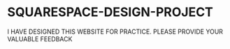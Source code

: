 # SQUARESPACE-DESIGN-PROJECT
I HAVE DESIGNED THIS WEBSITE FOR PRACTICE. PLEASE PROVIDE YOUR VALUABLE FEEDBACK
